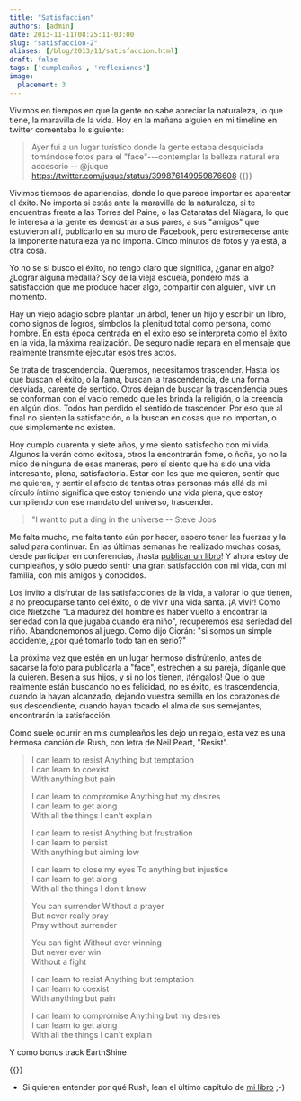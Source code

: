 ```yaml
---
title: "Satisfacción"
authors: [admin]
date: 2013-11-11T08:25:11-03:00
slug: "satisfaccion-2"
aliases: [/blog/2013/11/satisfaccion.html]
draft: false
tags: ['cumpleaños', 'reflexiones']
image:
  placement: 3
---
```

Vivimos en tiempos en que la gente no sabe apreciar la naturaleza, lo
que tiene, la maravilla de la vida. Hoy en la mañana alguien en mi
timeline en twitter comentaba lo siguiente:

> Ayer fui a un lugar turístico donde la gente estaba desquiciada
> tomándose fotos para el "face"---contemplar la belleza natural era
> accesorio -- \@juque
> <https://twitter.com/juque/status/399876149959876608>
{{<x user="juque" id="399876149959876608">}}

Vivimos tiempos de apariencias, donde lo que parece importar es
aparentar el éxito. No importa si estás ante la maravilla de la
naturaleza, si te encuentras frente a las Torres del Paine, o las
Cataratas del Niágara, lo que le interesa a la gente es demostrar a sus
pares, a sus "amigos" que estuvieron allí, publicarlo en su muro de
Facebook, pero estremecerse ante la imponente naturaleza ya no importa.
Cinco minutos de fotos y ya está, a otra cosa.

Yo no se si busco el éxito, no tengo claro que significa, ¿ganar en
algo? ¿Lograr alguna medalla? Soy de la vieja escuela, pondero más la
satisfacción que me produce hacer algo, compartir con alguien, vivir un
momento.

Hay un viejo adagio sobre plantar un árbol, tener un hijo y escribir un
libro, como signos de logros, símbolos la plenitud total como persona,
como hombre. En esta época centrada en el éxito eso se interpreta como
el éxito en la vida, la máxima realización. De seguro nadie repara en el
mensaje que realmente transmite ejecutar esos tres actos.

Se trata de trascendencia. Queremos, necesitamos trascender. Hasta los
que buscan el éxito, o la fama, buscan la trascendencia, de una forma
desviada, carente de sentido. Otros dejan de buscar la trascendencia
pues se conforman con el vacío remedo que les brinda la religión, o la
creencia en algún dios. Todos han perdido el sentido de trascender. Por
eso que al final no sienten la satisfacción, o la buscan en cosas que no
importan, o que simplemente no existen.

Hoy cumplo cuarenta y siete años, y me siento satisfecho con mi vida.
Algunos la verán como exitosa, otros la encontrarán fome, o ñoña, yo no
la mido de ninguna de esas maneras, pero sí siento que ha sido una vida
interesante, plena, satisfactoria. Estar con los que me quieren, sentir
que me quieren, y sentir el afecto de tantas otras personas más allá de
mi círculo íntimo significa que estoy teniendo una vida plena, que estoy
cumpliendo con ese mandato del universo, trascender.

> "I want to put a ding in the universe -- Steve Jobs

Me falta mucho, me falta tanto aún por hacer, espero tener las fuerzas y
la salud para continuar. En las últimas semanas he realizado muchas
cosas, desde participar en conferencias, ¡hasta
[publicar un libro](/books/)! Y ahora estoy de cumpleaños, y sólo
puedo sentir una gran satisfacción con mi vida, con mi familia, con mis
amigos y conocidos.

Los invito a disfrutar de las satisfacciones de la vida, a valorar lo
que tienen, a no preocuparse tanto del éxito, o de vivir una vida santa.
¡A vivir! Como dice Nietzche "La madurez del hombre es haber vuelto a
encontrar la seriedad con la que jugaba cuando era niño", recuperemos
esa seriedad del niño. Abandonémonos al juego. Como dijo Ciorán: "si
somos un simple accidente, ¿por qué tomarlo todo tan en serio?"

La próxima vez que estén en un lugar hermoso disfrútenlo, antes de
sacarse la foto para publicarla a "face", estrechen a su pareja,
díganle que la quieren. Besen a sus hijos, y si no los tienen,
¡téngalos! Que lo que realmente están buscando no es felicidad, no es
éxito, es trascendencia, cuando la hayan alcanzado, dejando vuestra
semilla en los corazones de sus descendiente, cuando hayan tocado el
alma de sus semejantes, encontrarán la satisfacción.

Como suele ocurrir en mis cumpleaños les dejo un regalo, esta vez es una
hermosa canción de Rush, con letra de Neil Peart, "Resist".

> I can learn to resist Anything but temptation\
> I can learn to coexist\
> With anything but pain
>
> I can learn to compromise Anything but my desires\
> I can learn to get along\
> With all the things I can\'t explain
>
> I can learn to resist Anything but frustration\
> I can learn to persist\
> With anything but aiming low
>
> I can learn to close my eyes To anything but injustice\
> I can learn to get along\
> With all the things I don\'t know
>
> You can surrender Without a prayer\
> But never really pray\
> Pray without surrender
>
> You can fight Without ever winning\
> But never ever win\
> Without a fight
>
> I can learn to resist Anything but temptation\
> I can learn to coexist\
> With anything but pain
>
> I can learn to compromise Anything but my desires\
> I can learn to get along\
> With all the things I can\'t explain

Y como bonus track EarthShine

{{<youtube QagB4v9bzAA>}}

- Si quieren entender por qué Rush, lean el último capítulo de [mi libro](http://www.lnds.net/books/) ;-)
